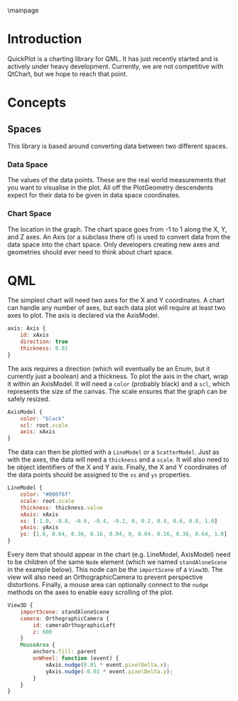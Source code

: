 \mainpage

# Introduction

QuickPlot is a charting library for QML.  It has just recently started
and is actively under heavy development.  Currently, we are not
competitive with QtChart, but we hope to reach that point.

# Concepts

## Spaces

This library is based around converting data between two different spaces.

### Data Space
  The values of the data points.  These are the real world
  measurements that you want to visualise in the plot.  All off the
  PlotGeometry descendents expect for their data to be given in data
  space coordinates.

### Chart Space
  The location in the graph.  The chart space goes from -1 to 1 along
  the X, Y, and Z axes.  An Axis (or a subclass there of) is used to
  convert data from the data space into the chart space.  Only
  developers creating new axes and geometries should ever need to
  think about chart space.

# QML

The simplest chart will need two axes for the X and Y coordinates.  A
chart can handle any number of axes, but each data plot will require
at least two axes to plot.  The axis is declared via the AxisModel.

```qml
axis: Axis {
    id: xAxis
    direction: true
    thickness: 0.01
}
```

The axis requires a direction (which will eventually be an Enum, but
it currently just a boolean) and a thickness. To plot the axis in the
chart, wrap it within an AxisModel.  It will need a `color` (probably
black) and a `scl`, which represents the size of the canvas.  The
scale ensures that the graph can be safely resized.

```qml
AxisModel {
    color: "black"
    scl: root.scale
    axis: xAxis
}
```

The data can then be plotted with a `LineModel` or a `ScatterModel`.
Just as with the axes, the data will need a `thickness` and a `scale`.
It will also need to be object identifiers of the X and Y axis.
Finally, the X and Y coordinates of the data points should be assigned
to the `xs` and `ys` properties.

```qml
LineModel {
    color: "#006f6f"
    scale: root.scale
    thickness: thickness.value
    xAxis: xAxis
    xs: [-1.0, -0.8, -0.6, -0.4, -0.2, 0, 0.2, 0.4, 0.6, 0.8, 1.0]
    yAxis: yAxis
    ys: [1.0, 0.64, 0.36, 0.16, 0.04, 0, 0.04, 0.16, 0.36, 0.64, 1.0]
}
```

Every item that should appear in the chart (e.g. LineModel, AxisModel)
need to be children of the same `Node` element (which we named
`standAloneScene` in the example below).  This node can be the
`importScene` of a `View3D`.  The view will also need an
OrthographicCamera to prevent perspective distortions.  Finally, a
mouse area can optionally connect to the `nudge` methods on the axes
to enable easy scrolling of the plot.

```qml
View3D {
    importScene: standAloneScene
    camera: OrthographicCamera {
        id: cameraOrthographicLeft
        z: 600
    }
    MouseArea {
        anchors.fill: parent
        onWheel: function (event) {
            xAxis.nudge(0.01 * event.pixelDelta.x);
            yAxis.nudge(-0.01 * event.pixelDelta.y);
        }
    }
}
```
